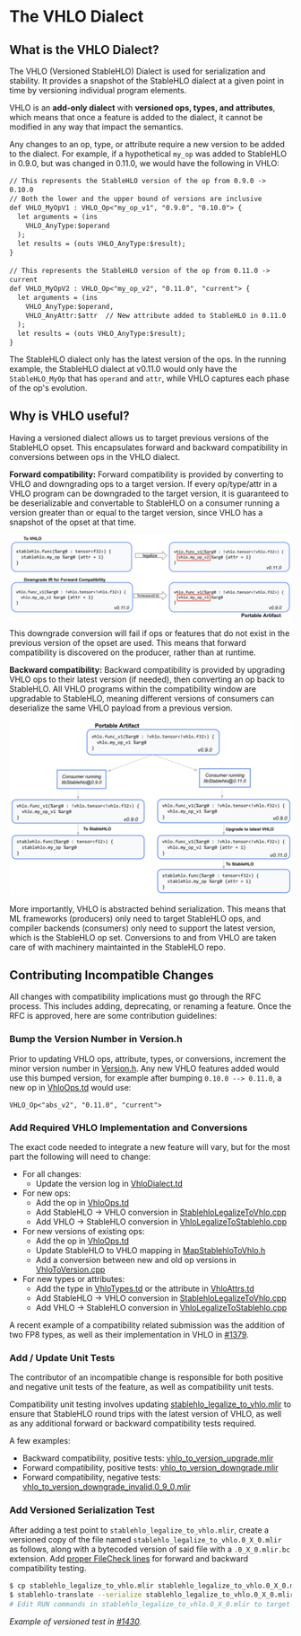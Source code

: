 # The VHLO Dialect

## What is the VHLO Dialect?

The VHLO (Versioned StableHLO) Dialect is used for serialization and stability.
It provides a snapshot of the StableHLO dialect at a given point in time by
versioning individual program elements.

VHLO is an **add-only dialect** with **versioned ops, types, and attributes**,
which means that once a feature is added to the dialect, it cannot be modified
in any way that impact the semantics.

Any changes to an op, type, or attribute require a new version to be added to
the dialect. For example, if a hypothetical `my_op` was added to StableHLO in
0.9.0, but was changed in 0.11.0, we would have the following in VHLO:

```tablegen
// This represents the StableHLO version of the op from 0.9.0 -> 0.10.0
// Both the lower and the upper bound of versions are inclusive
def VHLO_MyOpV1 : VHLO_Op<"my_op_v1", "0.9.0", "0.10.0"> {
  let arguments = (ins
    VHLO_AnyType:$operand
  );
  let results = (outs VHLO_AnyType:$result);
}

// This represents the StableHLO version of the op from 0.11.0 -> current
def VHLO_MyOpV2 : VHLO_Op<"my_op_v2", "0.11.0", "current"> {
  let arguments = (ins
    VHLO_AnyType:$operand,
    VHLO_AnyAttr:$attr  // New attribute added to StableHLO in 0.11.0
  );
  let results = (outs VHLO_AnyType:$result);
}
```

The StableHLO dialect only has the latest version of the ops. In the running
example, the StableHLO dialect at v0.11.0 would only have the `StableHLO_MyOp`
that has `operand` and `attr`, while VHLO captures each phase of the op's
evolution.

## Why is VHLO useful?

Having a versioned dialect allows us to target previous versions of the
StableHLO opset. This encapsulates forward and backward compatibility in
conversions between ops in the VHLO dialect.

**Forward compatibility:** Forward compatibility is provided by converting
to VHLO and downgrading ops to a target version. If every op/type/attr in a
VHLO program can be downgraded to the target version, it is guaranteed to be
deserializable and convertable to StableHLO on a consumer running a version
greater than or equal to the target version, since VHLO has a snapshot of the
opset at that time.

![Forward compatibility image](images/vhlo/forward_compatibility.png)

This downgrade conversion will fail if ops or features that do not exist in the
previous version of the opset are used. This means that forward compatibility
is discovered on the producer, rather than at runtime.

**Backward compatibility:** Backward compatibility is provided by upgrading
VHLO ops to their latest version (if needed), then converting an op back to
StableHLO. All VHLO programs within the compatibility window are upgradable
to StableHLO, meaning different versions of consumers can deserialize the same
VHLO payload from a previous version.

![Backward compatibility image](images/vhlo/backward_compatibility.png)

More importantly, VHLO is abstracted behind serialization. This means that ML
frameworks (producers) only need to target StableHLO ops, and compiler
backends (consumers) only need to support the latest version, which is the
StableHLO op set. Conversions to and from VHLO are taken care of with machinery
maintainted in the StableHLO repo.

## Contributing Incompatible Changes

All changes with compatibility implications must go through the RFC process.
This includes adding, deprecating, or renaming a feature. Once the RFC is
approved, here are some contribution guidelines:

### Bump the Version Number in Version.h

Prior to updating VHLO ops, attribute, types, or conversions, increment the
minor version number in [Version.h](https://github.com/openxla/stablehlo/blob/main/stablehlo/dialect/Version.h).
Any new VHLO features added would use this bumped version, for example after
bumping `0.10.0 --> 0.11.0`, a new op in [VhloOps.td](https://github.com/openxla/stablehlo/blob/main/stablehlo/dialect/VhloOps.td)
would use:

```tablegen
VHLO_Op<"abs_v2", "0.11.0", "current">
```

### Add Required VHLO Implementation and Conversions

The exact code needed to integrate a new feature will vary, but for the most
part the following will need to change:

* For all changes:
  * Update the version log in [VhloDialect.td](https://github.com/openxla/stablehlo/blob/main/stablehlo/dialect/VhloDialect.td#L29)
* For new ops:
  * Add the op in [VhloOps.td](https://github.com/openxla/stablehlo/blob/main/stablehlo/dialect/VhloOps.td)
  * Add StableHLO → VHLO conversion in [StablehloLegalizeToVhlo.cpp](https://github.com/openxla/stablehlo/blob/main/stablehlo/transforms/StablehloLegalizeToVhlo.cpp)
  * Add VHLO → StableHLO conversion in [VhloLegalizeToStablehlo.cpp](https://github.com/openxla/stablehlo/blob/main/stablehlo/transforms/VhloLegalizeToStablehlo.cpp)
* For new versions of existing ops:
  * Add the op in [VhloOps.td](https://github.com/openxla/stablehlo/blob/main/stablehlo/dialect/VhloOps.td)
  * Update StableHLO to VHLO mapping in [MapStablehloToVhlo.h](https://github.com/openxla/stablehlo/blob/main/stablehlo/transforms/MapStablehloToVhlo.h)
  * Add a conversion between new and old op versions in [VhloToVersion.cpp](https://github.com/openxla/stablehlo/blob/main/stablehlo/transforms/VhloToVersion.cpp)
* For new types or attributes:
  * Add the type in [VhloTypes.td](https://github.com/openxla/stablehlo/blob/main/stablehlo/dialect/VhloTypes.td)
  or the attribute in [VhloAttrs.td](https://github.com/openxla/stablehlo/blob/main/stablehlo/dialect/VhloAttrs.td)
  * Add StableHLO → VHLO conversion in [StablehloLegalizeToVhlo.cpp](https://github.com/openxla/stablehlo/blob/main/stablehlo/transforms/StablehloLegalizeToVhlo.cpp)
  * Add VHLO → StableHLO conversion in [VhloLegalizeToStablehlo.cpp](https://github.com/openxla/stablehlo/blob/main/stablehlo/transforms/VhloLegalizeToStablehlo.cpp)

A recent example of a compatibility related submission was the addition of two
FP8 types, as well as their implementation in VHLO in [#1379](https://github.com/openxla/stablehlo/pull/1379).

### Add / Update Unit Tests

The contributor of an incompatible change is responsible for both positive and
negative unit tests of the feature, as well as compatibility unit tests.

Compatibility unit testing involves updating [stablehlo_legalize_to_vhlo.mlir](https://github.com/openxla/stablehlo/blob/main/stablehlo/tests/stablehlo_legalize_to_vhlo.mlir)
to ensure that StableHLO round trips with the latest version of VHLO, as well
as any additional forward or backward compatibility tests required.

A few examples:

* Backward compatibility, positive tests: [vhlo_to_version_upgrade.mlir](https://github.com/openxla/stablehlo/blob/6886b59f6cd4369674e7e3beff61301c145176e2/stablehlo/tests/vhlo_to_version_upgrade.mlir#L2)
* Forward compatibility, positive tests: [vhlo_to_version_downgrade.mlir](https://github.com/openxla/stablehlo/blob/6886b59f6cd4369674e7e3beff61301c145176e2/stablehlo/tests/vhlo_to_version_downgrade.mlir#L1)
* Forward compatibility, negative tests: [vhlo_to_version_downgrade_invalid.0_9_0.mlir](https://github.com/openxla/stablehlo/blob/main/stablehlo/tests/vhlo_to_version_downgrade_invalid.0_9_0.mlir)

### Add Versioned Serialization Test

After adding a test point to `stablehlo_legalize_to_vhlo.mlir`, create a
versioned copy of the file named `stablehlo_legalize_to_vhlo.0_X_0.mlir` as
follows, along with a bytecoded version of said file with a `.0_X_0.mlir.bc`
extension. Add [proper FileCheck lines](https://github.com/openxla/stablehlo/blob/main/stablehlo/tests/stablehlo_legalize_to_vhlo.0_9_0.mlir#L1-L3)
for forward and backward compatibility testing.

```bash
$ cp stablehlo_legalize_to_vhlo.mlir stablehlo_legalize_to_vhlo.0_X_0.mlir
$ stablehlo-translate --serialize stablehlo_legalize_to_vhlo.0_X_0.mlir --target=current > stablehlo_legalize_to_vhlo.0_X_0.mlir.bc
# Edit RUN commands in stablehlo_legalize_to_vhlo.0_X_0.mlir to target 0.X.0
```

_Example of versioned test in [#1430](https://github.com/openxla/stablehlo/pull/1430)._
